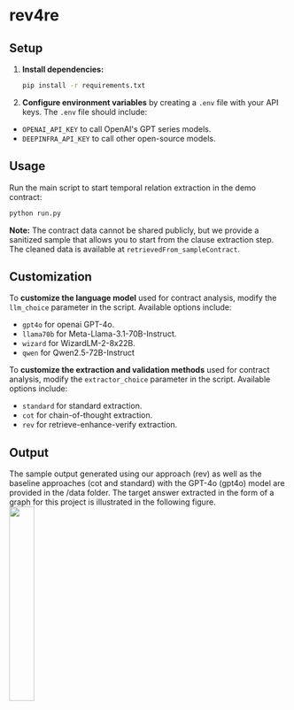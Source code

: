 # rev4re


## Setup

1. **Install dependencies:**
   ```sh
   pip install -r requirements.txt
   ```
2. **Configure environment variables** by creating a `.env` file with your API keys.
   The `.env` file should include:
- `OPENAI_API_KEY` to call OpenAI's GPT series models.
- `DEEPINFRA_API_KEY` to call other open-source models.


## Usage
Run the main script to start temporal relation extraction in the demo contract:
```sh
python run.py
```
**Note:** The contract data cannot be shared publicly, but we provide a sanitized sample that allows you to start from the clause extraction step. The cleaned data is available at `retrievedFrom_sampleContract`.


## Customization
To **customize the language model** used for contract analysis, modify the `llm_choice` parameter in the script. Available options include:
- `gpt4o` for openai GPT-4o.
- `llama70b` for Meta-Llama-3.1-70B-Instruct.
- `wizard` for WizardLM-2-8x22B.
- `qwen` for Qwen2.5-72B-Instruct

To **customize the extraction and validation methods** used for contract analysis, modify the `extractor_choice` parameter in the script. Available options include:
- `standard` for standard extraction.
- `cot` for chain-of-thought extraction.
- `rev` for retrieve-enhance-verify extraction.

## Output
The sample output generated using our approach (rev) as well as the baseline approaches (cot and standard) with the GPT-4o (gpt4o) model are provided in the /data folder. The target answer extracted in the form of a graph for this project is illustrated in the following figure.
<img src="https://github.com/user-attachments/assets/56d920db-3446-4860-8eb5-1683426da5f9" width="30%" />


